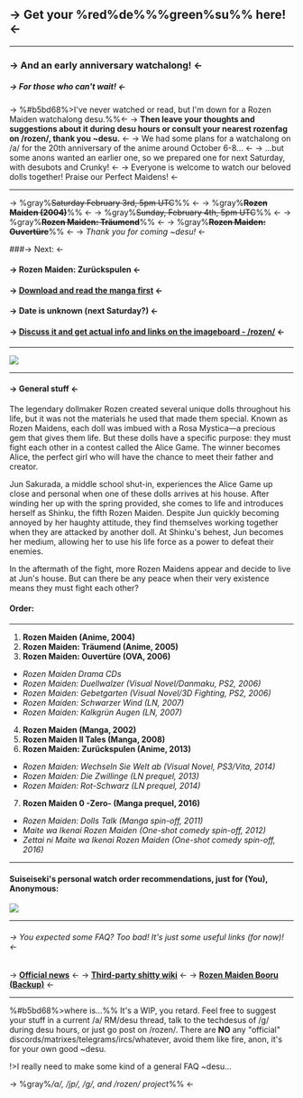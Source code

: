 ## -> Get your %red%de%%%green%su%% here! <-
***
### -> And an early anniversary watchalong! <-
##### -> For those who can't wait! <-
->  %#b5bd68%>I've never watched or read, but I'm down for a Rozen Maiden watchalong desu.%%<-
-> **Then leave your thoughts and suggestions about it during desu hours or consult your nearest rozenfag on /rozen/, thank you ~desu.** <-
-> We had some plans for a watchalong on /a/ for the 20th anniversary of the anime around October 6-8... <-
-> ...but some anons wanted an earlier one, so we prepared one for next Saturday, with desubots and Crunky! <-
-> Everyone is welcome to watch our beloved dolls together! Praise our Perfect Maidens! <-

***

-> %gray%~~Saturday February 3rd, 5pm UTC~~%% <-
-> %gray%~~**Rozen Maiden (2004)**~~%% <-
-> %gray%~~Sunday, February 4th, 5pm UTC~~%% <-
-> %gray%~~**Rozen Maiden: Träumend**~~%% <-
-> %gray%~~**Rozen Maiden: Ouvertüre**~~%% <-
-> *Thank you for coming ~desu!* <-

###-> Next: <-
#### -> **Rozen Maiden: Zurückspulen** <-
#### -> [Download and read the manga first](https://www.mediafire.com/file/j027vet2qkw2o5e/Manga.zip/) <-
#### -> Date is unknown (next Saturday?) <-


#### ->  [Discuss it and get actual info and links on the imageboard - /rozen/](https://zzzchan.xyz/rozen/index.html) <-
***
![](https://files.catbox.moe/xwirdu.jpg)
***
#### -> General stuff <-
The legendary dollmaker Rozen created several unique dolls throughout his life, but it was not the materials he used that made them special. Known as Rozen Maidens, each doll was imbued with a Rosa Mystica—a precious gem that gives them life. But these dolls have a specific purpose: they must fight each other in a contest called the Alice Game. The winner becomes Alice, the perfect girl who will have the chance to meet their father and creator.

Jun Sakurada, a middle school shut-in, experiences the Alice Game up close and personal when one of these dolls arrives at his house. After winding her up with the spring provided, she comes to life and introduces herself as Shinku, the fifth Rozen Maiden. Despite Jun quickly becoming annoyed by her haughty attitude, they find themselves working together when they are attacked by another doll. At Shinku's behest, Jun becomes her medium, allowing her to use his life force as a power to defeat their enemies.

In the aftermath of the fight, more Rozen Maidens appear and decide to live at Jun's house. But can there be any peace when their very existence means they must fight each other?
#### Order:
***
1. **Rozen Maiden (Anime, 2004)**
2. **Rozen Maiden: Träumend (Anime, 2005)**
3. **Rozen Maiden: Ouvertüre (OVA, 2006)**
- *Rozen Maiden Drama CDs*
- *Rozen Maiden: Duellwalzer (Visual Novel/Danmaku, PS2, 2006)*
- *Rozen Maiden: Gebetgarten (Visual Novel/3D Fighting, PS2, 2006)*
- *Rozen Maiden: Schwarzer Wind (LN, 2007)*
- *Rozen Maiden: Kalkgrün Augen (LN, 2007)*
4. **Rozen Maiden (Manga, 2002)**
5. **Rozen Maiden II Tales (Manga, 2008)**
6. **Rozen Maiden: Zurückspulen (Anime, 2013)**
- *Rozen Maiden: Wechseln Sie Welt ab (Visual Novel, PS3/Vita, 2014)*
- *Rozen Maiden: Die Zwillinge (LN prequel, 2013)*
- *Rozen Maiden: Rot-Schwarz (LN prequel, 2014)*
7. **Rozen Maiden 0 -Zero- (Manga prequel, 2016)**
- *Rozen Maiden: Dolls Talk (Manga spin-off, 2011)*
- *Maite wa Ikenai Rozen Maiden (One-shot comedy spin-off, 2012)*
- *Zettai ni Maite wa Ikenai Rozen Maiden (One-shot comedy spin-off, 2016)*
***
#### Suiseiseki's personal watch order recommendations, just for (You), Anonymous:
![](https://files.catbox.moe/vzhvrh.png)
***
###### -> You expected some FAQ? Too bad! It's just some useful links (for now)! <-
 -> **[Official news](https://twitter.com/rozen_official)** <-
 ->  **[Third-party shitty wiki](https://rozenmaiden.fandom.com/wiki/Rozen_Maiden_Wiki)** <-
 ->  **[Rozen Maiden Booru](https://rmbooru.org/) [(Backup)](https://rm.booru.org)** <-
***

%#b5bd68%>where is...%%
It's a WIP, you retard.
Feel free to suggest your stuff in a current /a/ RM/desu thread, talk to the techdesus of /g/ during desu hours, or just go post on /rozen/.
There are **NO** any "official" discords/matrixes/telegrams/ircs/whatever,  avoid them like fire, anon, it's for your own good ~desu.


!>I really need to make some kind of a general FAQ ~desu...

-> %gray%*/a/, /jp/, /g/, and /rozen/ project*%% <-